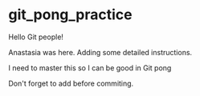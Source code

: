 # git_pong_practice
Hello Git people!

Anastasia was here. Adding some detailed instructions.

I need to master this so I can be good in Git pong

Don't forget to add before commiting.